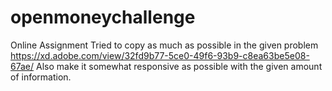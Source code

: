 # openmoneychallenge
Online Assignment
Tried to copy as much as possible in the given problem 
https://xd.adobe.com/view/32fd9b77-5ce0-49f6-93b9-c8ea63be5e08-67ae/
Also make it somewhat responsive as possible with the given amount of information.
